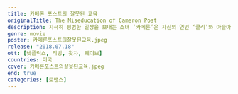 ```yaml
---
title: 카메론 포스트의 잘못된 교육
originalTitle: The Miseducation of Cameron Post
description: 지극히 평범한 일상을 보내는 소녀 ‘카메론’은 자신의 연인 ‘콜리’와 아슬아슬한 관계를 이어가다 보수적인 가족들에 의해 작은 교회가 운영하는 ‘동성애 치료 센터’에 강제 입소하게 된다. 자신의 성 정체성을 부정하고 교육하는 학교에서 ‘카메론’은 진짜 자신의 모습을 찾아 나서는데…
genre: movie
poster: 카메론포스트의잘못된교육.jpeg
release: "2018.07.18"
ott: [넷플릭스, 티빙, 왓챠, 웨이브]
countries: 미국
cover: 카메론포스트의잘못된교육.jpeg
end: true
categories: [로맨스]
---
```

